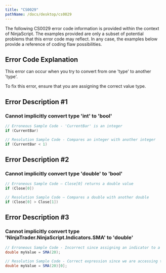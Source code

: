 ```yaml
---
title: "CS0029"
pathName: /docs/desktop/cs0029
---
```


The following CS0029 error code information is provided within the context of NinjaScript. The examples provided are only a subset of potential problems that this error code may reflect. In any case, the examples below provide a reference of coding flaw possibilities.

## Error Code Explanation

This error can occur when you try to convert from one 'type' to another 'type'.

To fix this error, ensure that you are assigning the correct value type.

## Error Description #1

### Cannot implicitly convert type 'int' to 'bool'

```csharp
// Erroneous Sample Code - 'CurrentBar' is an integer
if (CurrentBar)
```

```csharp
// Resolution Sample Code - Compares an integer with another integer
if (CurrentBar < 1)
```

## Error Description #2

### Cannot implicitly convert type 'double' to 'bool'

```csharp
// Erroneous Sample Code – Close[0] returns a double value
if (Close[0])
```

```csharp
// Resolution Sample Code – Compares a double with another double
if (Close[0] > Close[1])
```

## Error Description #3

### Cannot implicitly convert type 'NinjaTrader.NinjaScript.Indicators.SMA' to 'double'

```csharp
// Erroneous Sample Code - Incorrect since assigning an indicator to a variable of double type
double myValue = SMA(20);
```

```csharp
// Resolution Sample Code - Correct expression since we are accessing the current bar's value of the SMA indicator
double myValue = SMA(20)[0];
```

